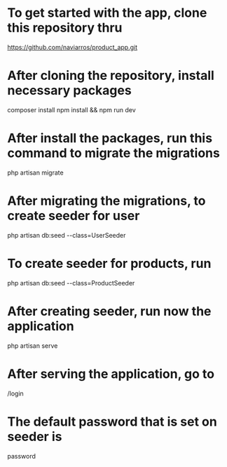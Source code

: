 # To get started with the app, clone this repository thru
https://github.com/naviarros/product_app.git

# After cloning the repository, install necessary packages
composer install
npm install && npm run dev

# After install the packages, run this command to migrate the migrations
php artisan migrate

# After migrating the migrations, to create seeder for user
php artisan db:seed --class=UserSeeder

# To create seeder for products, run
php artisan db:seed --class=ProductSeeder

# After creating seeder, run now the application
php artisan serve

# After serving the application, go to
/login

# The default password that is set on seeder is
password
